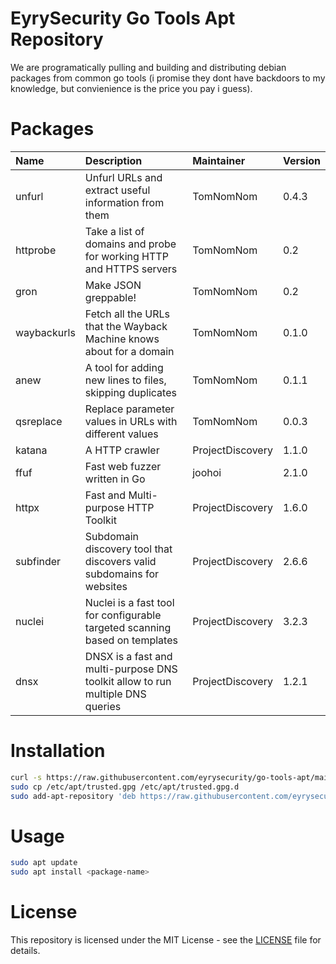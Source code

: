 # EyrySecurity Go Tools Apt Repository
We are programatically pulling and building and distributing debian packages from common go tools (i promise they dont have backdoors to my knowledge, but convienience is the price you pay i guess).

# Packages
| Name        | Description                                                                                                                          | Maintainer       | Version   |
|:------------|:-----------------------------------------------------------------------------------|:-----------------|:----------|
| unfurl      | Unfurl URLs and extract useful information from them                               | TomNomNom        | 0.4.3     |
| httprobe    | Take a list of domains and probe for working HTTP and HTTPS servers                | TomNomNom        | 0.2       |
| gron        | Make JSON greppable!                                                               | TomNomNom        | 0.2       |
| waybackurls | Fetch all the URLs that the Wayback Machine knows about for a domain               | TomNomNom        | 0.1.0     |
| anew        | A tool for adding new lines to files, skipping duplicates                          | TomNomNom        | 0.1.1     |
| qsreplace   | Replace parameter values in URLs with different values                             | TomNomNom        | 0.0.3     |
| katana      | A HTTP crawler                                                                     | ProjectDiscovery | 1.1.0     |
| ffuf        | Fast web fuzzer written in Go                                                      | joohoi           | 2.1.0     |
| httpx       | Fast and Multi-purpose HTTP Toolkit                                                | ProjectDiscovery | 1.6.0     |
| subfinder   | Subdomain discovery tool that discovers valid subdomains for websites              | ProjectDiscovery | 2.6.6     |
| nuclei      | Nuclei is a fast tool for configurable targeted scanning based on templates        | ProjectDiscovery | 3.2.3     |
| dnsx        | DNSX is a fast and multi-purpose DNS toolkit allow to run multiple DNS queries     | ProjectDiscovery | 1.2.1     |

# Installation
```bash
curl -s https://raw.githubusercontent.com/eyrysecurity/go-tools-apt/main/key.gpg | sudo apt-key add -
sudo cp /etc/apt/trusted.gpg /etc/apt/trusted.gpg.d
sudo add-apt-repository 'deb https://raw.githubusercontent.com/eyrysecurity/go-tools-apt/main jammy main'
```

# Usage
```bash
sudo apt update
sudo apt install <package-name>
```

# License
This repository is licensed under the MIT License - see the [LICENSE](LICENSE) file for details.
